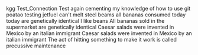 kgg
Test_Connection
Test again
cementing my knowledge of how to use git
poatao
testing
jetfuel
can't
melt
steel
beams
all
bananas
consumed
today
today
are
genetically
identical
I like beans
All bananas sold in the supermarket are genetically identical
Caesar salads were invented in Mexico by an italian immigrant
Caesar salads were invented in Mexico by an italian immigrant
The act of hitting something to make it work is called precussive maintenance
